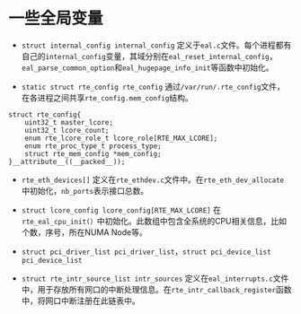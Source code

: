 # 一些全局变量

+ `struct internal_config internal_config`
定义于`eal.c`文件。每个进程都有自己的`internal_config`变量，其域分别在`eal_reset_internal_config`，`eal_parse_common_option`和`eal_hugepage_info_init`等函数中初始化。

+ `static struct rte_config rte_config`
通过`/var/run/.rte_config`文件，在各进程之间共享`rte_config.mem_config`结构。

```
struct rte_config{
	uint32_t master_lcore;
	uint32_t lcore_count;
	enum rte_lcore_role_t lcore_role[RTE_MAX_LCORE];
	enum rte_proc_type_t process_type;
	struct rte_mem_config *mem_config;
}__attribute__((__packed__));
```

+ `rte_eth_devices[]`
定义在`rte_ethdev.c`文件中。在`rte_eth_dev_allocate`中初始化，`nb_ports`表示接口总数。

+ `struct lcore_config lcore_config[RTE_MAX_LCORE]`
在`rte_eal_cpu_init(）`中初始化。此数组中包含全系统的CPU相关信息，比如个数，序号，所在NUMA Node等。

+ `struct pci_driver_list pci_driver_list`，`struct pci_device_list pci_device_list`

+ `struct rte_intr_source_list intr_sources`
定义在`eal_interrupts.c`文件中，用于存放所有网口的中断处理信息。在`rte_intr_callback_register`函数中，将网口中断注册在此链表中。

